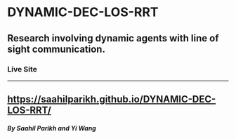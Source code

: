 # DYNAMIC-DEC-LOS-RRT
## Research involving dynamic agents with line of sight communication.
### Live Site
-----
https://saahilparikh.github.io/DYNAMIC-DEC-LOS-RRT/
-----
##### By Saahil Parikh and Yi Wang
